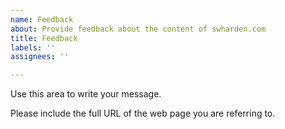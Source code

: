 ```yaml
---
name: Feedback
about: Provide feedback about the content of swharden.com
title: Feedback
labels: ''
assignees: ''

---
```


Use this area to write your message.

Please include the full URL of the web page you are referring to.
